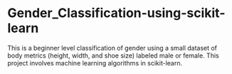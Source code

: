 # Gender_Classification-using-scikit-learn

This is a beginner level classification of gender using a small dataset of body metrics (height, width, and shoe size) labeled male or female. This project involves machine learning algorithms in scikit-learn.
